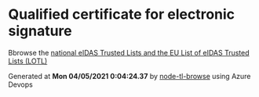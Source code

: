 # Qualified certificate for electronic signature 
 Bbrowse the [national eIDAS Trusted Lists and the EU List of eIDAS Trusted Lists (LOTL)](https://webgate.ec.europa.eu/tl-browser/#/) 
 
 
Generated at **Mon 04/05/2021  0:04:24.37** by [node-tl-browse](https://github.com/ymedlop/node-tl-browser) using Azure Devops 
